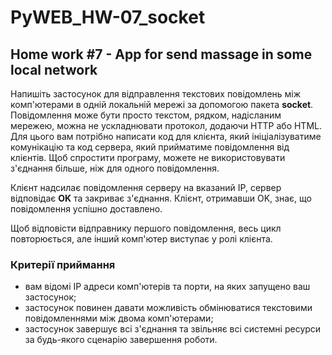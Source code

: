 # PyWEB_HW-07_socket
## Home work #7 - App for send massage in some local network 
Напишіть застосунок для відправлення текстових повідомлень між комп'ютерами в одній локальній мережі за допомогою пакета **socket**. Повідомлення може бути просто текстом, рядком, надісланим мережею, можна не ускладнювати протокол, додаючи HTTP або HTML. Для цього вам потрібно написати код для клієнта, який ініціалізуватиме комунікацію та код сервера, який прийматиме повідомлення від клієнтів. Щоб спростити програму, можете не використовувати з'єднання більше, ніж для одного повідомлення.

Клієнт надсилає повідомлення серверу на вказаний IP, сервер відповідає **OK** та закриває з'єднання. Клієнт, отримавши OK, знає, що повідомлення успішно доставлено.

Щоб відповісти відправнику першого повідомлення, весь цикл повторюється, але інший комп'ютер виступає у ролі клієнта.

### Критерії приймання
- вам відомі IP адреси комп'ютерів та порти, на яких запущено ваш застосунок;
- застосунок повинен давати можливість обмінюватися текстовими повідомленнями між двома комп'ютерами;
- застосунок завершує всі з'єднання та звільняє всі системні ресурси за будь-якого сценарію завершення роботи.
